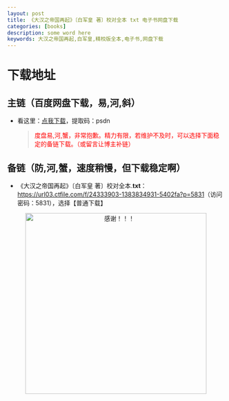 ```yaml
---
layout: post
title: 《大汉之帝国再起》〔白军皇 著〕校对全本 txt 电子书网盘下载
categories: [books]
description: some word here
keywords: 大汉之帝国再起,白军皇,精校版全本,电子书,网盘下载
---
```


# 下载地址

## 主链（百度网盘下载，易,河,斜）

- 看这里：[点我下载](https://pan.baidu.com/s/1iMXUbSbtZQZjDcqDmnWUyw?pwd=psdn)，提取码：psdn

  > <p style="color:red" >度盘易,河,蟹，非常抱歉。精力有限，若维护不及时，可以选择下面稳定的备链下载。（或留言让博主补链）</p>

## 备链（防,河,蟹，速度稍慢，但下载稳定啊）

- 《大汉之帝国再起》〔白军皇 著〕校对全本.**txt**：<https://url03.ctfile.com/f/24333903-1383834931-5402fa?p=5831>（访问密码：5831），选择【普通下载】

<div align="center"><img src="https://pic.imgdb.cn/item/6707df6bd29ded1a8ce37031.gif" alt="感谢！！！" width="420px" height="auto"/></div>
